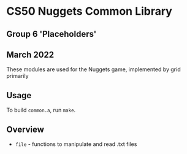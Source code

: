# CS50 Nuggets Common Library
## Group 6 'Placeholders'
## March 2022

These modules are used for the Nuggets game, implemented by grid primarily

## Usage

To build `common.a`, run `make`.

## Overview

* `file` - functions to manipulate and read .txt files
